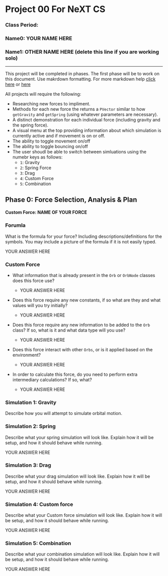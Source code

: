 # Project 00 For NeXT CS
### Class Period:
### Name0: YOUR NAME HERE
### Name1: OTHER NAME HERE (delete this line if you are working solo)
---

This project will be completed in phases. The first phase will be to work on this document. Use makrdown formatting. For more markdown help [click here](https://github.com/adam-p/markdown-here/wiki/Markdown-Cheatsheet) or [here](https://docs.github.com/en/get-started/writing-on-github/getting-started-with-writing-and-formatting-on-github/basic-writing-and-formatting-syntax)

All projects will require the following:
- Researching new forces to impliment.
- Methods for each new force the returns a `PVector` similar to how `getGravity` and `getSpring` (using whatever parameters are necessary).
- A distinct demonstration for each individual force (including gravity and the spring force).
- A visual menu at the top providing information about which simulation is currently active and if movement is on or off.
- The ability to toggle movement on/off
- The ability to toggle bouncing on/off
- The user shoudl be able to switch between simluations using the numebr keys as follows:
  - `1`: Gravity
  - `2`: Spring Force
  - `3`: Drag
  - `4`: Custom Force
  - `5`: Combination

## Phase 0: Force Selection, Analysis & Plan

#### Custom Force: NAME OF YOUR FORCE

### Forumla
What is the formula for your force? Including descriptions/definitions for the symbols. You may include a picture of the formula if it is not easily typed.

YOUR ANSWER HERE

### Custom Force
- What information that is already present in the `Orb` or `OrbNode` classes does this force use?
  - YOUR ANSWER HERE

- Does this force require any new constants, if so what are they and what values will you try initially?
  - YOUR ANSWER HERE

- Does this force require any new information to be added to the `Orb` class? If so, what is it and what data type will you use?
  - YOUR ANSWER HERE

- Does this force interact with other `Orbs`, or is it applied based on the environment?
  - YOUR ANSWER HERE

- In order to calculate this force, do you need to perform extra intermediary calculations? If so, what?
  - YOUR ANSWER HERE

### Simulation 1: Gravity
Describe how you will attempt to simulate orbital motion.

### Simulation 2: Spring
Describe what your spring simulation will look like. Explain how it will be setup, and how it should behave while running.

YOUR ANSWER HERE

### Simulation 3: Drag
Describe what your drag simulation will look like. Explain how it will be setup, and how it should behave while running.

YOUR ANSWER HERE

### Simulation 4: Custom force
Describe what your Custom force simulation will look like. Explain how it will be setup, and how it should behave while running.

YOUR ANSWER HERE

### Simulation 5: Combination
Describe what your combination simulation will look like. Explain how it will be setup, and how it should behave while running.

YOUR ANSWER HERE
